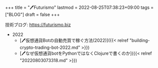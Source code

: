 +++
title = "🖊Futurismo"
lastmod = 2022-08-25T07:38:23+09:00
tags = ["BLOG"]
draft = false
+++

技術ブログ: <https://futurismo.biz>

-   2022
    -   [🖊仮想通貨Botの自動売買で稼ぐ方法(2022)]({{< relref "building-crypto-trading-bot-2022.md" >}})
    -   [🖊なぜ仮想通貨botをPythonではなくClojureで書くのか]({{< relref "20220803073318.md" >}})
